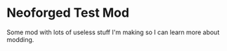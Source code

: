 # Neoforged Test Mod

Some mod with lots of useless stuff I'm making so I can learn more about modding.

